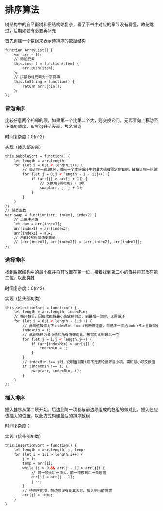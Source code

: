 # 排序算法

树结构中的自平衡树和图结构略复杂，看了下书中对应的章节没有看懂，故先跳过，后期如若有必要再补充

首先创建一个数组来表示待排序的数据结构

```HTML
function ArrayList() {
	var arr = [];
	// 添加元素
	this.insert = function(item) {
		arr.push(item);
	};
	// 拼接数组元素为一字符串
	this.toString = function() {
		return arr.join();
	};
};
```

### 冒泡排序

比较任意两个相邻的项，如果第一个比第二个大，则交换它们。元素项向上移动至正确的顺序，似气泡升至表面，故名冒泡

时间复杂度：O(n^2)

实现（接头部的类）

```HTML
this.bubbleSort = function() {
	let length = arr.length;
	for (let i = 0;i < length;i++) {
		// 每走完一轮i循环，都有一个本轮循环中的最大值被固定在右侧，故每走完一轮循环，下轮循环需比较的值都-1，所以j的循环要-i
		for (let j = 0;j < length - 1 - i;j++) {
			if (arr[j] > arr[j + 1]) {
				// 交换第j项和第j + 1项
				swap(arr, j, j + 1);
			}
		}
	}
};
// 辅助函数
var swap = function(arr, index1, index2) {
	// 设置中间值
	let aux = arr[index1];
	arr[index1] = arr[index2];
	arr[index2] = aux;
	// 用ES6解构赋值更简单
	// [arr[index1], arr[index2]] = [arr[index2], arr[index1]];
};
```

### 选择排序

找到数据结构中的最小值并将其放置在第一位，接着找到第二小的值并将其放在第二位，以此类推

时间复杂度：O(n^2)

实现（接头部的类）

```HTML
this.selectionSort = function() {
	let length = arr.length, indexMin;
	// 循环数组，因每次都将最小值放在前边，到最后一位时，无需循环
	for (let i = 0;i < length - 1;i++) {
		// 此赋值操作为下indexMin !== i判断做准备，每循环一次给indexMin重新赋值
		indexMin = i;
		// 此轮循环为最小值和所有值做对比，故需对比到最后一位
		for (let j = i;j < length;j++) {
			if (arr[indexMin] > arr[j]) {
				indexMin = j;
			}
		}
		// indexMin !== i时，说明当前第i项不是该轮循环最小项，需和最小项交换值
		if (indexMin !== i) {
			swap(arr, indexMin, i);
		}
	}
};
```

### 插入排序

插入排序从第二项开始，后边到每一项都与前边项组成的数组的做对比，插入在应该插入的位置，以此方式构建最后的排序数组

时间复杂度：

实现（接头部的类）

```HTML
this.insertionSort = function() {
	let length = arr.length, j, temp;
	for (let i = 1;i > length;i++) {
		j = i;
		temp = arr[i];
		while (j > 0 && arr[j - 1] > arr[j]) {
			// 前一项比后一项大，前一项移到后一项位置
			arr[j] = arr[j - 1];
			j --;
		}
		// 待排序的项，前边项没有比其大时，插入到当前位置
		arr[j] = temp;
	}
}
```